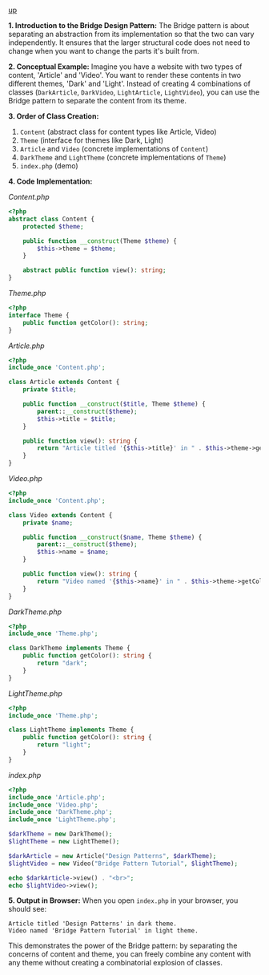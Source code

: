 [up](../README.md)

**1. Introduction to the Bridge Design Pattern:**
The Bridge pattern is about separating an abstraction from its implementation so that the two can vary independently. It ensures that the larger structural code does not need to change when you want to change the parts it's built from.

**2. Conceptual Example:**
Imagine you have a website with two types of content, 'Article' and 'Video'. You want to render these contents in two different themes, 'Dark' and 'Light'. Instead of creating 4 combinations of classes (`DarkArticle`, `DarkVideo`, `LightArticle`, `LightVideo`), you can use the Bridge pattern to separate the content from its theme. 

**3. Order of Class Creation:**
1. `Content` (abstract class for content types like Article, Video)
2. `Theme` (interface for themes like Dark, Light)
3. `Article` and `Video` (concrete implementations of `Content`)
4. `DarkTheme` and `LightTheme` (concrete implementations of `Theme`)
5. `index.php` (demo)

**4. Code Implementation:**

*Content.php*
```php
<?php
abstract class Content {
    protected $theme;

    public function __construct(Theme $theme) {
        $this->theme = $theme;
    }

    abstract public function view(): string;
}
```

*Theme.php*
```php
<?php
interface Theme {
    public function getColor(): string;
}
```

*Article.php*
```php
<?php
include_once 'Content.php';

class Article extends Content {
    private $title;

    public function __construct($title, Theme $theme) {
        parent::__construct($theme);
        $this->title = $title;
    }

    public function view(): string {
        return "Article titled '{$this->title}' in " . $this->theme->getColor() . " theme.";
    }
}
```

*Video.php*
```php
<?php
include_once 'Content.php';

class Video extends Content {
    private $name;

    public function __construct($name, Theme $theme) {
        parent::__construct($theme);
        $this->name = $name;
    }

    public function view(): string {
        return "Video named '{$this->name}' in " . $this->theme->getColor() . " theme.";
    }
}
```

*DarkTheme.php*
```php
<?php
include_once 'Theme.php';

class DarkTheme implements Theme {
    public function getColor(): string {
        return "dark";
    }
}
```

*LightTheme.php*
```php
<?php
include_once 'Theme.php';

class LightTheme implements Theme {
    public function getColor(): string {
        return "light";
    }
}
```

*index.php*
```php
<?php
include_once 'Article.php';
include_once 'Video.php';
include_once 'DarkTheme.php';
include_once 'LightTheme.php';

$darkTheme = new DarkTheme();
$lightTheme = new LightTheme();

$darkArticle = new Article("Design Patterns", $darkTheme);
$lightVideo = new Video("Bridge Pattern Tutorial", $lightTheme);

echo $darkArticle->view() . "<br>";
echo $lightVideo->view();
```

**5. Output in Browser:**
When you open `index.php` in your browser, you should see:

```
Article titled 'Design Patterns' in dark theme.
Video named 'Bridge Pattern Tutorial' in light theme.
```

This demonstrates the power of the Bridge pattern: by separating the concerns of content and theme, you can freely combine any content with any theme without creating a combinatorial explosion of classes.
